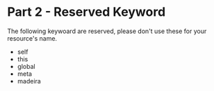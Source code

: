 # Part 2 - Reserved Keyword

The following keywoard are reserved, please don't use these for your resource's name.

- self
- this
- global
- meta
- madeira
